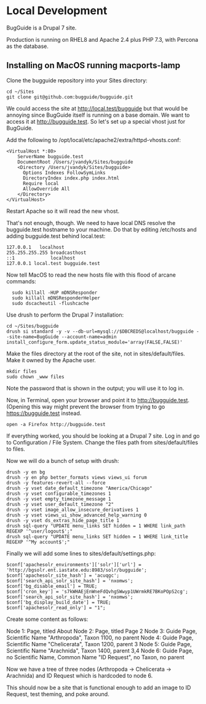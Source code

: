 # Local Development

BugGuide is a Drupal 7 site.

Production is running on RHEL8 and Apache 2.4 plus PHP 7.3, with Percona as the database.

## Installing on MacOS running macports-lamp

Clone the bugguide repository into your Sites directory:

```
cd ~/Sites
git clone git@github.com:bugguide/bugguide.git
```

We could access the site at http://local.test/bugguide but that would be annoying since BugGuide itself is running on a base domain. We want to access it at http://bugguide.test. So let's set up a special vhost just for BugGuide.

Add the following to /opt/local/etc/apache2/extra/httpd-vhosts.conf:

```
<VirtualHost *:80>
    ServerName bugguide.test
    DocumentRoot /Users/jvandyk/Sites/bugguide
    <Directory /Users/jvandyk/Sites/bugguide>
      Options Indexes FollowSymLinks
      DirectoryIndex index.php index.html
      Require local
      AllowOverride All
    </Directory>
</VirtualHost>
```

Restart Apache so it will read the new vhost.

That's not enough, though. We need to have local DNS resolve the bugguide.test hostname to your machine. Do that by editing /etc/hosts and adding bugguide.test behind local.test:

```
127.0.0.1	localhost
255.255.255.255	broadcasthost
::1             localhost
127.0.0.1 local.test bugguide.test
```

Now tell MacOS to read the new hosts file with this flood of arcane commands:

```
  sudo killall -HUP mDNSResponder
  sudo killall mDNSResponderHelper
  sudo dscacheutil -flushcache
```

Use drush to perform the Drupal 7 installation:

```
cd ~/Sites/bugguide
drush si standard -y -v --db-url=mysql://$DBCREDS@localhost/bugguide --site-name=BugGuide --account-name=admin install_configure_form.update_status_module='array(FALSE,FALSE)'
```

Make the files directory at the root of the site, not in sites/default/files. Make it owned by the Apache user.

```
mkdir files
sudo chown _www files
```

Note the password that is shown in the output; you will use it to log in.

Now, in Terminal, open your browser and point it to http://bugguide.test. (Opening this way might prevent the browser from trying to go https://bugguide.test instead.

```
open -a Firefox http://bugguide.test
```

If everything worked, you should be looking at a Drupal 7 site. Log in and go to Configuration / File System. Change the files path from sites/default/files to files.

Now we will do a bunch of setup with drush:

```
drush -y en bg
drush -y en php better_formats views views_ui forum
drush -y features-revert-all --force
drush -y vset date_default_timezone "America/Chicago"
drush -y vset configurable_timezones 1
drush -y vset empty_timezone_message 1
drush -y vset user_default_timezone "2"
drush -y vset image_allow_insecure_derivatives 1
drush -y vset views_ui_show_advanced_help_warning 0
drush -y vset ds_extras_hide_page_title 1
drush sql-query "UPDATE menu_links SET hidden = 1 WHERE link_path REGEXP '^user/logout$';"
drush sql-query "UPDATE menu_links SET hidden = 1 WHERE link_title REGEXP '^My account$';"
```

Finally we will add some lines to sites/default/settings.php:

```
$conf['apachesolr_environments']['solr']['url'] = 'http://bgsolr.ent.iastate.edu:8983/solr/bugguide';
$conf['apachesolr_site_hash'] = 'acuqgc';
$conf['search_api_solr_site_hash'] = 'nxomws';
$conf['bg_disable_email'] = TRUE;
$conf['cron_key'] = 's7kWHAEjEnWneFdQvhgSWwyp1UWrmkRE7BKoPOpS2cg';
$conf['search_api_solr_site_hash'] = 'nxomws';
$conf['bg_display_build_date'] = TRUE;
$conf['apachesolr_read_only'] = "1";
```

Create some content as follows:

Node 1: Page, titled About
Node 2: Page, titled Page 2
Node 3: Guide Page, Scientific Name "Arthropoda", Taxon 1100, no parent
Node 4: Guide Page, Scientific Name "Chelicerata", Taxon 1200, parent 3
Node 5: Guide Page, Scientific Name "Arachnida", Taxon 1400, parent 3,4
Node 6: Guide Page, no Scientific Name, Common Name "ID Request", no Taxon, no parent

Now we have a tree of three nodes (Arthropoda -> Chelicerata -> Arachnida) and ID Request which is hardcoded to node 6.

This should now be a site that is functional enough to add an image to ID Request, test theming, and poke around.
